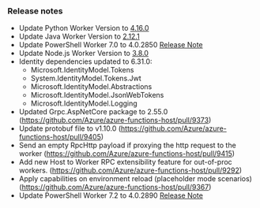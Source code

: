 ### Release notes

<!-- Please add your release notes in the following format:
- My change description (#PR)
-->
- Update Python Worker Version to [4.16.0](https://github.com/Azure/azure-functions-python-worker/releases/tag/4.16.0)
- Update Java Worker Version to [2.12.1](https://github.com/Azure/azure-functions-java-worker/releases/tag/2.12.1)
- Update PowerShell Worker 7.0 to 4.0.2850 [Release Note](https://github.com/Azure/azure-functions-powershell-worker/releases/tag/v4.0.2850)
- Update Node.js Worker Version to [3.8.0](https://github.com/Azure/azure-functions-nodejs-worker/releases/tag/v3.8.0)
- Identity dependencies updated to 6.31.0:
  - Microsoft.IdentityModel.Tokens
  - System.IdentityModel.Tokens.Jwt
  - Microsoft.IdentityModel.Abstractions
  - Microsoft.IdentityModel.JsonWebTokens
  - Microsoft.IdentityModel.Logging
- Updated Grpc.AspNetCore package to 2.55.0 (https://github.com/Azure/azure-functions-host/pull/9373)
- Update protobuf file to v1.10.0 (https://github.com/Azure/azure-functions-host/pull/9405)
- Send an empty RpcHttp payload if proxying the http request to the worker (https://github.com/Azure/azure-functions-host/pull/9415)
- Add new Host to Worker RPC extensibility feature for out-of-proc workers. (https://github.com/Azure/azure-functions-host/pull/9292)
- Apply capabilities on environment reload (placeholder mode scenarios) (https://github.com/Azure/azure-functions-host/pull/9367)
- Update PowerShell Worker 7.2 to 4.0.2890 [Release Note](https://github.com/Azure/azure-functions-powershell-worker/releases/tag/v4.0.2890)
